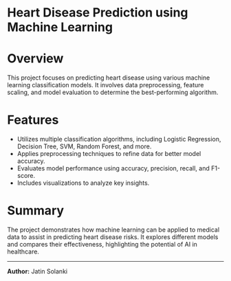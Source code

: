 # Heart Disease Prediction using Machine Learning

# Overview
This project focuses on predicting heart disease using various machine learning classification models. It involves data preprocessing, feature scaling, and model evaluation to determine the best-performing algorithm.

# Features
- Utilizes multiple classification algorithms, including Logistic Regression, Decision Tree, SVM, Random Forest, and more.
- Applies preprocessing techniques to refine data for better model accuracy.
- Evaluates model performance using accuracy, precision, recall, and F1-score.
- Includes visualizations to analyze key insights.

# Summary
The project demonstrates how machine learning can be applied to medical data to assist in predicting heart disease risks. It explores different models and compares their effectiveness, highlighting the potential of AI in healthcare.

---

**Author:** Jatin Solanki  

